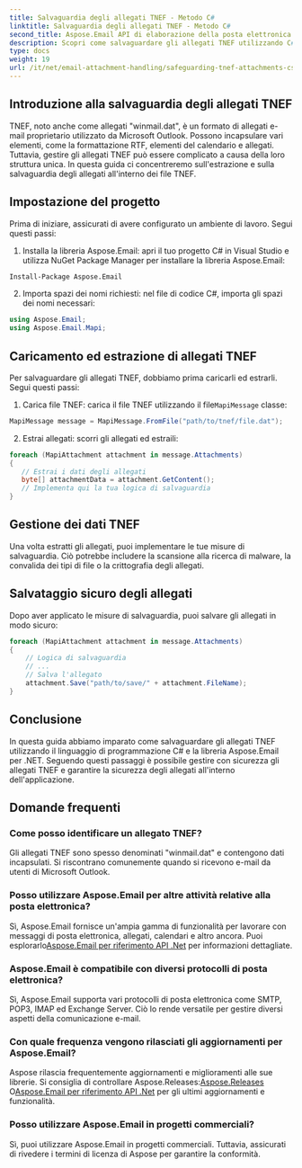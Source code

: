 ```yaml
---
title: Salvaguardia degli allegati TNEF - Metodo C#
linktitle: Salvaguardia degli allegati TNEF - Metodo C#
second_title: Aspose.Email API di elaborazione della posta elettronica .NET
description: Scopri come salvaguardare gli allegati TNEF utilizzando C# e Aspose.Email per .NET. Guida passo passo con codice sorgente incluso.
type: docs
weight: 19
url: /it/net/email-attachment-handling/safeguarding-tnef-attachments-csharp-method/
---
```


## Introduzione alla salvaguardia degli allegati TNEF

TNEF, noto anche come allegati "winmail.dat", è un formato di allegati e-mail proprietario utilizzato da Microsoft Outlook. Possono incapsulare vari elementi, come la formattazione RTF, elementi del calendario e allegati. Tuttavia, gestire gli allegati TNEF può essere complicato a causa della loro struttura unica. In questa guida ci concentreremo sull'estrazione e sulla salvaguardia degli allegati all'interno dei file TNEF.

## Impostazione del progetto

Prima di iniziare, assicurati di avere configurato un ambiente di lavoro. Segui questi passi:

1. Installa la libreria Aspose.Email: apri il tuo progetto C# in Visual Studio e utilizza NuGet Package Manager per installare la libreria Aspose.Email:

```bash
Install-Package Aspose.Email
```

2. Importa spazi dei nomi richiesti: nel file di codice C#, importa gli spazi dei nomi necessari:

```csharp
using Aspose.Email;
using Aspose.Email.Mapi;
```

## Caricamento ed estrazione di allegati TNEF

Per salvaguardare gli allegati TNEF, dobbiamo prima caricarli ed estrarli. Segui questi passi:

1.  Carica file TNEF: carica il file TNEF utilizzando il file`MapiMessage` classe:

```csharp
MapiMessage message = MapiMessage.FromFile("path/to/tnef/file.dat");
```

2. Estrai allegati: scorri gli allegati ed estraili:

```csharp
foreach (MapiAttachment attachment in message.Attachments)
{
   // Estrai i dati degli allegati
   byte[] attachmentData = attachment.GetContent();
   // Implementa qui la tua logica di salvaguardia
}
```

## Gestione dei dati TNEF

Una volta estratti gli allegati, puoi implementare le tue misure di salvaguardia. Ciò potrebbe includere la scansione alla ricerca di malware, la convalida dei tipi di file o la crittografia degli allegati.

## Salvataggio sicuro degli allegati

Dopo aver applicato le misure di salvaguardia, puoi salvare gli allegati in modo sicuro:

```csharp
foreach (MapiAttachment attachment in message.Attachments)
{
    // Logica di salvaguardia
    // ...
    // Salva l'allegato
    attachment.Save("path/to/save/" + attachment.FileName);
}
```

## Conclusione

In questa guida abbiamo imparato come salvaguardare gli allegati TNEF utilizzando il linguaggio di programmazione C# e la libreria Aspose.Email per .NET. Seguendo questi passaggi è possibile gestire con sicurezza gli allegati TNEF e garantire la sicurezza degli allegati all'interno dell'applicazione.

## Domande frequenti

### Come posso identificare un allegato TNEF?

Gli allegati TNEF sono spesso denominati "winmail.dat" e contengono dati incapsulati. Si riscontrano comunemente quando si ricevono e-mail da utenti di Microsoft Outlook.

### Posso utilizzare Aspose.Email per altre attività relative alla posta elettronica?

 Sì, Aspose.Email fornisce un'ampia gamma di funzionalità per lavorare con messaggi di posta elettronica, allegati, calendari e altro ancora. Puoi esplorarlo[Aspose.Email per riferimento API .Net](https://reference.aspose.com/email/net) per informazioni dettagliate.

### Aspose.Email è compatibile con diversi protocolli di posta elettronica?

Sì, Aspose.Email supporta vari protocolli di posta elettronica come SMTP, POP3, IMAP ed Exchange Server. Ciò lo rende versatile per gestire diversi aspetti della comunicazione e-mail.

### Con quale frequenza vengono rilasciati gli aggiornamenti per Aspose.Email?

 Aspose rilascia frequentemente aggiornamenti e miglioramenti alle sue librerie. Si consiglia di controllare Aspose.Releases:[Aspose.Releases](https://releases.aspose.com/email/net/) O[Aspose.Email per riferimento API .Net](https://reference.aspose.com/email/net) per gli ultimi aggiornamenti e funzionalità.

### Posso utilizzare Aspose.Email in progetti commerciali?

Sì, puoi utilizzare Aspose.Email in progetti commerciali. Tuttavia, assicurati di rivedere i termini di licenza di Aspose per garantire la conformità.